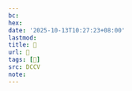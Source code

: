 ```yaml
---
bc:
hex:
date: '2025-10-13T10:27:23+08:00'
lastmod:
title: 􄼪
url: 􄼪
tags: [𧳀]
src: DCCV
note:
---
```

